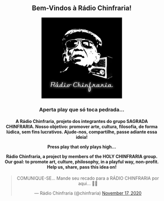 <!doctype html>
<html lang="pt" class="no-js">
<head>
    <meta charset="utf-8">
    <meta http-equiv="x-ua-compatible" content="ie=edge">
    <meta name="viewport" content="width=device-width, initial-scale=1.0"> 
    <title>Rádio Chinfraria</title>
    <meta name="description" content="Simple HTML5 Page layout template with header, footer, sidebar etc.">
    <link rel="stylesheet" href="style.css">
    
</head>  
<center>
<h2>Bem-Vindos à Rádio Chinfraria!</h2>  
<p></p>
<p>
<img src="https://github.com/RadioChinfraria/radiochinfraria.github.io/blob/main/RadioChinfrariaJohn.png?raw=true" height="260" class="center">
<p>	
    
<!-- BEGINS: AUTO-GENERATED MUSES RADIO PLAYER CODE -->
<script type="text/javascript" src="https://hosted.muses.org/mrp.js"></script>
<script type="text/javascript">
MRP.insert({
'url':'http://stream.zeno.fm/f5w9ygtf3uhvv',
'codec':'mp3',
'volume':100,
'autoplay':true,
'jsevents':true,
'buffering':0,
'title':'Rádio Chinfraria',
'welcome':'Só toca pedrada...',
'wmode':'transparent',
'skin':'arvyskin',
'width':350,
'height':50
});
</script>
<!-- ENDS: AUTO-GENERATED MUSES RADIO PLAYER CODE -->    
    
<p></p>
<p></p>
<h3>Aperta play que só toca pedrada...</h3>
<p></p>
<p>
<h4>A Rádio Chinfraria, projeto dos integrantes do grupo SAGRADA CHINFRARIA. Nosso objetivo: promover arte, cultura, filosofia, de forma lúdica, sem fins lucrativos. Ajude-nos, compartilhe, passe adiante essa ideia!
<p></p>
Press play that only plays high...

Rádio Chinfraria, a project by members of the HOLY CHINFRARIA group. Our goal: to promote art, culture, philosophy, in a playful way, non-profit. Help us, share, pass this idea on!
</h4>
</p>
<center>
<blockquote class="twitter-tweet"><p lang="pt" dir="ltr">COMUNIQUE-SE... Mande seu recado para a RÁDIO CHINFRARIA por aqui... 🤟😉</p>&mdash; Rádio Chinfraria (@chinfraria) <a href="https://twitter.com/chinfraria/status/1328581746275868672?ref_src=twsrc%5Etfw">November 17, 2020</a></blockquote> <script async src="https://platform.twitter.com/widgets.js" charset="utf-8"></script>

<audio><source src="https://doc-0g-30-docs.googleusercontent.com/docs/securesc/0781fre053vcb0u9dr3kqkao6ltsep2t/20todtd8l2rub3s1cmq72lgqu70lvgj0/1605989550000/04891651114017176695/04891651114017176695/1CDqDjQDkM1TNrmWLrqnBkIt3nk1kfHVn?e=download&amp;authuser=1" type="audio/mpeg"></audio>
</center>

